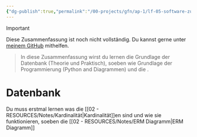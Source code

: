 ```yaml
---
{"dg-publish":true,"permalink":"/00-projects/gfn/ap-1/lf-05-software-zur-verwaltung-von-daten-anpassen/","tags":["inProgress","datenbank","code/SQL","code/python","GFN/LF05"]}
---
```


>[!important] 
>Diese Zusammenfassung ist noch nicht vollständig.
>Du kannst gerne unter [meinem GitHub](https://github.com/U-L-M-S/digital-garden) mithelfen.

> In diese Zusammenfassung wirst du lernen die Grundlage der Datenbank (Theorie und Praktisch), soeben wie Grundlage der Programmierung (Python and Diagrammen) und die .


# Datenbank

Du muss erstmal lernen was die  [[02 - RESOURCES/Notes/Kardinalität\|Kardinalität]]en sind und wie sie funktionieren, soeben die [[02 - RESOURCES/Notes/ERM Diagramm\|ERM Diagramm]]